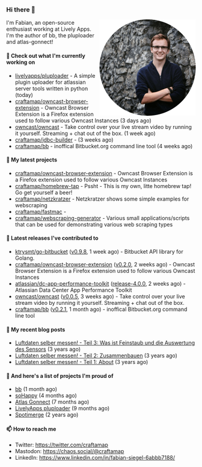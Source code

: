 ### Hi there 👋

<img src="https://raw.githubusercontent.com/craftamap/craftamap/master/assets/profile_picture.png" align="right" width="256"/>

I'm Fabian, an open-source enthusiast working at Lively Apps. I'm the author of bb, the pluploader and atlas-gonnect!

#### 👷 Check out what I'm currently working on

- [livelyapps/pluploader](https://github.com/livelyapps/pluploader) - A simple plugin uploader for atlassian server tools written in python (today)
- [craftamap/owncast-browser-extension](https://github.com/craftamap/owncast-browser-extension) - Owncast Browser Extension is a Firefox extension used to follow various Owncast Instances (3 days ago)
- [owncast/owncast](https://github.com/owncast/owncast) - Take control over your live stream video by running it yourself.  Streaming &#43; chat out of the box. (1 week ago)
- [craftamap/jdbc-builder](https://github.com/craftamap/jdbc-builder) -  (3 weeks ago)
- [craftamap/bb](https://github.com/craftamap/bb) - inoffical Bitbucket.org command line tool (4 weeks ago)

#### 🌱 My latest projects

- [craftamap/owncast-browser-extension](https://github.com/craftamap/owncast-browser-extension) - Owncast Browser Extension is a Firefox extension used to follow various Owncast Instances
- [craftamap/homebrew-tap](https://github.com/craftamap/homebrew-tap) - Pssht - This is my own, litte homebrew tap! Go get yourself a beer!
- [craftamap/netzkratzer](https://github.com/craftamap/netzkratzer) - Netzkratzer shows some simple examples for webscraping
- [craftamap/fastmac](https://github.com/craftamap/fastmac) - 
- [craftamap/webscraping-generator](https://github.com/craftamap/webscraping-generator) - Various small applications/scripts that can be used for demonstrating various web scraping types

#### 🔭 Latest releases I've contributed to

- [ktrysmt/go-bitbucket](https://github.com/ktrysmt/go-bitbucket) ([v0.9.8](https://github.com/ktrysmt/go-bitbucket/releases/tag/v0.9.8), 1 week ago) - Bitbucket API library for Golang.
- [craftamap/owncast-browser-extension](https://github.com/craftamap/owncast-browser-extension) ([v0.2.0](https://github.com/craftamap/owncast-browser-extension/releases/tag/v0.2.0), 2 weeks ago) - Owncast Browser Extension is a Firefox extension used to follow various Owncast Instances
- [atlassian/dc-app-performance-toolkit](https://github.com/atlassian/dc-app-performance-toolkit) ([release-4.0.0](https://github.com/atlassian/dc-app-performance-toolkit/releases/tag/release-4.0.0), 2 weeks ago) - Atlassian Data Center App Performance Toolkit
- [owncast/owncast](https://github.com/owncast/owncast) ([v0.0.5](https://github.com/owncast/owncast/releases/tag/v0.0.5), 3 weeks ago) - Take control over your live stream video by running it yourself.  Streaming &#43; chat out of the box.
- [craftamap/bb](https://github.com/craftamap/bb) ([v0.2.1](https://github.com/craftamap/bb/releases/tag/v0.2.1), 1 month ago) - inoffical Bitbucket.org command line tool

#### 📜 My recent blog posts


- [Luftdaten selber messen! - Teil 3: Was ist Feinstaub und die Auswertung des Sensors](https://siegelfabian.de/posts/2018/02/luftdaten3/) (3 years ago)
- [Luftdaten selber messen! - Teil 2: Zusammenbauen](https://siegelfabian.de/posts/2018/02/luftdaten2/) (3 years ago)
- [Luftdaten selber messen! - Teil 1: About](https://siegelfabian.de/posts/2018/02/luftdaten1/) (3 years ago)

#### 🦚 And here's a list of projects I'm proud of


- [bb](https://siegelfabian.de/projects/2021/bb/) (1 month ago)
- [soHappy](https://siegelfabian.de/projects/2020/sohappy/) (4 months ago)
- [Atlas Gonnect](https://siegelfabian.de/projects/2020/atlas-gonnect/) (7 months ago)
- [LivelyApps pluploader](https://siegelfabian.de/projects/2020/pluploader/) (9 months ago)
- [Spotimerge](https://siegelfabian.de/projects/2019/spotimerge/) (2 years ago)

#### 📫 How to reach me

- Twitter: https://twitter.com/craftamap
- Mastodon: https://chaos.social/@craftamap
- LinkedIn: https://www.linkedin.com/in/fabian-siegel-6abbb7188/
